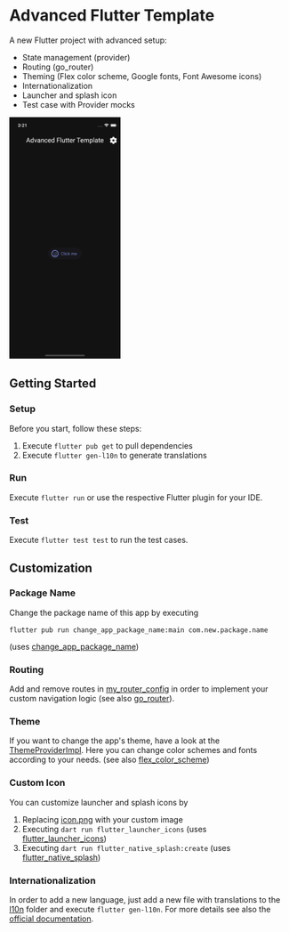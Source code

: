 # Advanced Flutter Template

A new Flutter project with advanced setup:

- State management (provider)
- Routing (go_router)
- Theming (Flex color scheme, Google fonts, Font Awesome icons)
- Internationalization
- Launcher and splash icon
- Test case with Provider mocks

<img src="https://github.com/finkmoritz/advanced_flutter_template/blob/master/screenshot.png" alt="Screenshot" width="200"/>

## Getting Started

### Setup
Before you start, follow these steps:
1. Execute ```flutter pub get``` to pull dependencies
2. Execute ```flutter gen-l10n``` to generate translations

### Run
Execute ```flutter run``` or use the respective Flutter plugin for your IDE.

### Test
Execute ```flutter test test``` to run the test cases.

## Customization

### Package Name
Change the package name of this app by executing 
```
flutter pub run change_app_package_name:main com.new.package.name
```
(uses [change_app_package_name](https://pub.dev/packages/change_app_package_name))

### Routing
Add and remove routes in [my_router_config](lib/router/my_router_config.dart) in order to 
implement your custom navigation logic 
(see also [go_router](https://pub.dev/packages/go_router)).

### Theme
If you want to change the app's theme, have a look at the
[ThemeProviderImpl](lib/providers/theme/theme_provider_impl.dart).
Here you can change color schemes and fonts according to your needs.
(see also [flex_color_scheme](https://pub.dev/packages/flex_color_scheme))

### Custom Icon
You can customize launcher and splash icons by
1. Replacing [icon.png](assets/icon.png) with your custom image
2. Executing ```dart run flutter_launcher_icons``` (uses [flutter_launcher_icons](https://pub.dev/packages/flutter_launcher_icons))
3. Executing ```dart run flutter_native_splash:create``` (uses [flutter_native_splash](https://pub.dev/packages/flutter_native_splash))

### Internationalization
In order to add a new language, just add a new file with translations to the
[l10n](lib/l10n) folder and execute ```flutter gen-l10n```.
For more details see also the [official documentation](https://docs.flutter.dev/development/accessibility-and-localization/internationalization).
